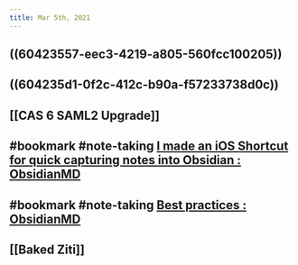 ```yaml
---
title: Mar 5th, 2021
---
```


## ((60423557-eec3-4219-a805-560fcc100205))
## ((604235d1-0f2c-412c-b90a-f57233738d0c))
## [[CAS 6 SAML2 Upgrade]]
## #bookmark #note-taking [I made an iOS Shortcut for quick capturing notes into Obsidian : ObsidianMD](https://www.reddit.com/r/ObsidianMD/comments/lybjsl/i_made_an_ios_shortcut_for_quick_capturing_notes/)
## #bookmark #note-taking [Best practices : ObsidianMD](https://www.reddit.com/r/ObsidianMD/comments/lxq1r8/best_practices/)
## [[Baked Ziti]]
